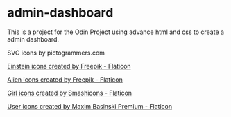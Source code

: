 # admin-dashboard

This is a project for the Odin Project using advance html and css to create a admin dashboard.

SVG icons by pictogrammers.com

<a href="https://www.flaticon.com/free-icons/einstein" title="einstein icons">Einstein icons created by Freepik - Flaticon</a>

<a href="https://www.flaticon.com/free-icons/alien" title="alien icons">Alien icons created by Freepik - Flaticon</a>

<a href="https://www.flaticon.com/free-icons/girl" title="girl icons">Girl icons created by Smashicons - Flaticon</a>

<a href="https://www.flaticon.com/free-icons/user" title="user icons">User icons created by Maxim Basinski Premium - Flaticon</a>